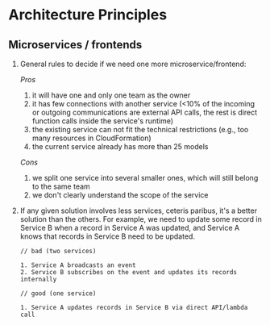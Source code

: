 # Architecture Principles

## Microservices / frontends

1. General rules to decide if we need one more microservice/frontend:

   _Pros_

   1. it will have one and only one team as the owner
   1. it has few connections with another service (<10% of the incoming or outgoing communications are external API calls, the rest is direct function calls inside the service's runtime)
   1. the existing service can not fit the technical restrictions (e.g., too many resources in CloudFormation)
   1. the current service already has more than 25 models

   _Cons_

   1. we split one service into several smaller ones, which will still belong to the same team
   1. we don't clearly understand the scope of the service

1. If any given solution involves less services, ceteris paribus, it's a better solution than the others. For example, we need to update some record in Service B when a record in Service A was updated, and Service A knows that records in Service B need to be updated.

   ```
   // bad (two services)

   1. Service A broadcasts an event
   2. Service B subscribes on the event and updates its records internally

   // good (one service)

   1. Service A updates records in Service B via direct API/lambda call
   ```
